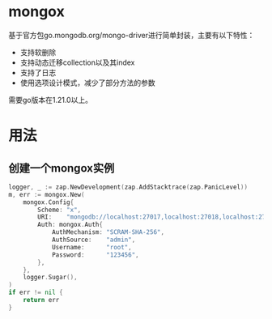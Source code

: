 # mongox
基于官方包go.mongodb.org/mongo-driver进行简单封装，主要有以下特性：

+ 支持软删除
+ 支持动态迁移collection以及其index
+ 支持了日志
+ 使用选项设计模式，减少了部分方法的参数

需要go版本在1.21.0以上。

# 用法
## 创建一个mongox实例
``` go
logger, _ := zap.NewDevelopment(zap.AddStacktrace(zap.PanicLevel))
m, err := mongox.New(
	mongox.Config{
		Scheme: "x",
		URI:    "mongodb://localhost:27017,localhost:27018,localhost:27019",
		Auth: mongox.Auth{
			AuthMechanism: "SCRAM-SHA-256",
			AuthSource:    "admin",
			Username:      "root",
			Password:      "123456",
		},
	},
	logger.Sugar(),
)
if err != nil {
	return err
}

```
